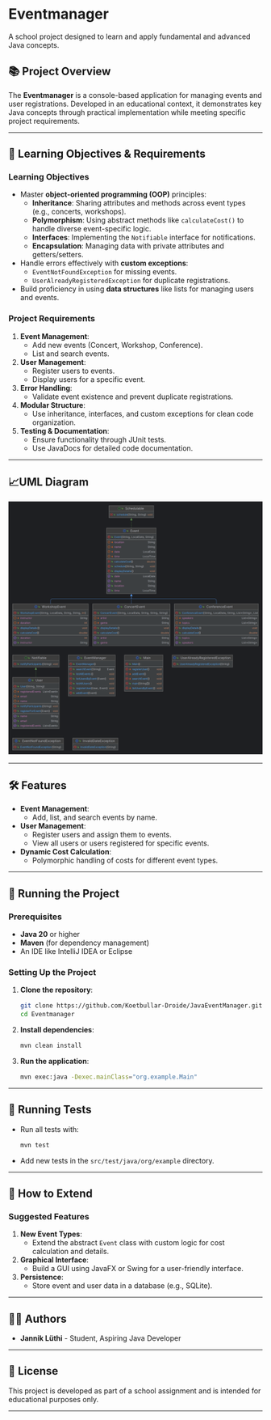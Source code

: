 # Eventmanager

A school project designed to learn and apply fundamental and advanced Java concepts.

## 📚 Project Overview

The **Eventmanager** is a console-based application for managing events and user registrations. Developed in an educational context, it demonstrates key Java concepts through practical implementation while meeting specific project requirements.

---

## 🎯 Learning Objectives & Requirements

### **Learning Objectives**
- Master **object-oriented programming (OOP)** principles:
    - **Inheritance**: Sharing attributes and methods across event types (e.g., concerts, workshops).
    - **Polymorphism**: Using abstract methods like `calculateCost()` to handle diverse event-specific logic.
    - **Interfaces**: Implementing the `Notifiable` interface for notifications.
    - **Encapsulation**: Managing data with private attributes and getters/setters.
- Handle errors effectively with **custom exceptions**:
    - `EventNotFoundException` for missing events.
    - `UserAlreadyRegisteredException` for duplicate registrations.
- Build proficiency in using **data structures** like lists for managing users and events.

### **Project Requirements**
1. **Event Management**:
    - Add new events (Concert, Workshop, Conference).
    - List and search events.
2. **User Management**:
    - Register users to events.
    - Display users for a specific event.
3. **Error Handling**:
    - Validate event existence and prevent duplicate registrations.
4. **Modular Structure**:
    - Use inheritance, interfaces, and custom exceptions for clean code organization.
5. **Testing & Documentation**:
    - Ensure functionality through JUnit tests.
    - Use JavaDocs for detailed code documentation.

---
## 📈UML Diagram
![uml.png](uml.png)

---

## 🛠️ Features

- **Event Management**:
    - Add, list, and search events by name.
- **User Management**:
    - Register users and assign them to events.
    - View all users or users registered for specific events.
- **Dynamic Cost Calculation**:
    - Polymorphic handling of costs for different event types.

---

## 🚀 Running the Project

### Prerequisites

- **Java 20** or higher
- **Maven** (for dependency management)
- An IDE like IntelliJ IDEA or Eclipse

### Setting Up the Project

1. **Clone the repository**:
   ```bash
   git clone https://github.com/Koetbullar-Droide/JavaEventManager.git
   cd Eventmanager
   ```

2. **Install dependencies**:
   ```bash
   mvn clean install
   ```

3. **Run the application**:
   ```bash
   mvn exec:java -Dexec.mainClass="org.example.Main"
   ```

---

## 🧪 Running Tests

- Run all tests with:
  ```bash
  mvn test
  ```
- Add new tests in the `src/test/java/org/example` directory.

---

## 🌟 How to Extend

### Suggested Features
1. **New Event Types**:
    - Extend the abstract `Event` class with custom logic for cost calculation and details.
2. **Graphical Interface**:
    - Build a GUI using JavaFX or Swing for a user-friendly interface.
3. **Persistence**:
    - Store event and user data in a database (e.g., SQLite).

---

## 👨‍💻 Authors

- **Jannik Lüthi** - Student, Aspiring Java Developer

---

## 📜 License

This project is developed as part of a school assignment and is intended for educational purposes only.

--- 

